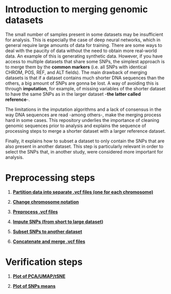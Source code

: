 # Introduction to merging genomic datasets

The small number of samples present in some datasets may be insufficient for analysis. This is especially the case of deep neural networks, which in general require large amounts of data for training. There are some ways to deal with the paucity of data without the need to obtain more real-world data. An example of this is generating synthetic data. However, if you have access to multiple datasets that share some SNPs, the simplest approach is to merge them by the **common markers** (i.e. all SNPs with identical CHROM, POS, REF, and ALT fields). The main drawback of merging datasets is that if a dataset contains much shorter DNA sequences than the others, a big amount of SNPs are gonna be lost. A way of avoiding this is through **imputation**, for example, of missing variables of the shorter dataset to have the same SNPs as in the larger dataset -**the latter called reference**-.

The limitations in the imputation algorithms and a lack of consensus in the way DNA sequences are read -among others-, make the merging process hard in some cases. This repository underlies the importance of cleaning genomic sequences prior to analysis and explains the sequence of processing steps to merge a shorter dataset with a larger reference dataset.

Finally, it explains how to subset a dataset to only contain the SNPs that are also present in another dataset. This step is particularly relevant in order to select the SNPs that, in another study, were considered more important for analysis.

# Preprocessing steps

1. **[Partition data into separate .vcf files (one for each chromosome)](readmes/README_1_partition_into_separate_files.md)**

2. **[Change chromosome notation](readmes/README_2_change_chrom_notation.md)**

3. **[Preprocess .vcf files](readmes/README_3_preprocess_vcf_files.md)**

4. **[Impute SNPs (from short to large dataset)](readmes/README_4_impute.md)**

5. **[Subset SNPs to another dataset](readmes/README_5_snps_subsetting.md)**

6. **[Concatenate and merge .vcf files](readmes/README_6_concatenate_and_merge_vcf_files.md)**

# Verification steps

1. **[Plot of PCA/UMAP/tSNE](readmes/README_1_make_pca_plots.md)**

3. **[Plot of SNPs means](readmes/README_2_plot_snps_means.md)**
